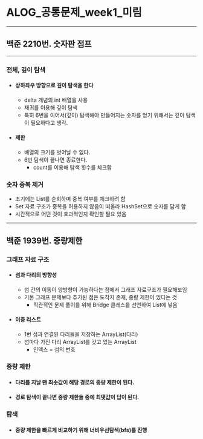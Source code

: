 # ALOG_공통문제_week1_미림

---

## 백준 2210번. 숫자판 점프
---
### 전체, 깊이 탐색
- #### 상하좌우 방향으로 깊이 탐색을 한다
  - delta 개념의 int 배열을 사용
  - 재귀를 이용해 깊이 탐색
  - 특히 6번을 이어서(깊이) 탐색해야 만들어지는 숫자를 얻기 위해서는 깊이 탐색이 필요하다고 생각.
  
- #### 제한
  - 배열의 크기를 벗어날 수 없다.
  - 6번 탐색이 끝나면 종료한다.
    - count를 이용해 탐색 횟수를 체크함

### 숫자 중복 제거
  - 초기에는 List를 순회하며 중복 여부를 체크하려 함
  - Set 자료 구조가 중복을 허용하지 않음이 떠올라 HashSet으로 숫자를 담게 함
  - 시간적으로 어떤 것이 효과적인지 확인할 필요 있음

---

## 백준 1939번. 중량제한

### 그래프 자료 구조
- #### 섬과 다리의 방향성
  - 섬 간의 이동이 양방향이 가능하다는 점에서 그래프 자료구조가 필요해보임
  - 기본 그래프 문제보다 추가된 점은 도착지 존재, 중량 제한이 있다는 것
    - 직관적인 문제 풀이를 위해 Bridge 클래스를 선언하여 List에 넣음
  
- #### 이중 리스트
  - 1번 섬과 연결된 다리들을 저장하는 ArrayList(다리)
  - 섬마다 가진 다리 ArrayList를 갖고 있는 ArrayList
    - 인덱스 = 섬의 번호

### 중량 제한
- #### 다리를 지날 땐 최솟값이 해당 경로의 중량 제한이 된다.
- #### 경로 탐색이 끝나면 중량 제한들 중에 최댓값이 답이 된다.

### 탐색
- #### 중량 제한을 빠르게 비교하기 위해 너비우선탐색(bfs)를 진행